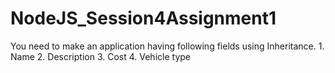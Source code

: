 # NodeJS_Session4Assignment1
You need to make an application having following fields using Inheritance. 1. Name 2. Description 3. Cost 4. Vehicle type
